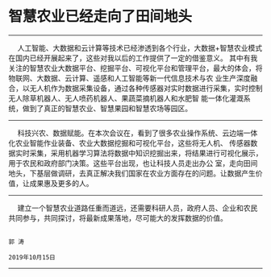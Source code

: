 # 智慧农业已经走向了田间地头
----------------------------------------------------------
                                
&emsp; 人工智能、大数据和云计算等技术已经渗透到各个行业，大数据+智慧农业模式在国内已经开展起来了，这些对我以后的工作提供了一定的借鉴意义。
其中有我关注的智慧农业大数据平台、挖掘平台、可视化平台和管理平台，最大的体会，将物联网、大数据、云计算、遥感和人工智能等新一代信息技术与农
业生产深度融合，以无人机作为数据采集设备，通过各种传感器对实时数据进行采集，实时控制无人除草机器人、无人喷药机器人、果蔬菜摘机器人和水肥智
能一体化灌溉系统，做到了真正的智慧农业、智慧果园和智慧农场等园区。

------------------------------------------------------------

&emsp; 科技兴农、数据赋能。在本次会议在，看到了很多农业操作系统、云边端一体化农业智能作业装备、农业大数据挖掘和可视化平台，这些将无人机、
传感器数据实时采集，采用机器学习算法将数据中知识挖掘出来，将结果进行可视化展示，用于农民和政府部门决策。这些平台出现，也让科技人员走出办公
室，走向田间地头，下基层做调研，去真正解决我们国家在农业方面存在的问题。让数据产生价值，让成果惠及更多的人。

-----------------------------------------------------------------

&emsp; 建立一个智慧农业道路任重而道远，还需要科研人员，政府人员、企业和农民共同参与，共同探讨，将最新成果落地，尽可能大的发挥数据的价值。



  
                                                                                         郭 涛
                                                                                   2019年10月15日
                                                                                   
                                                                                   
-----------------------------------------------------------------
